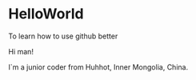 # HelloWorld
To learn how to use github better

Hi man!

I`m a junior coder from Huhhot, Inner Mongolia, China.
